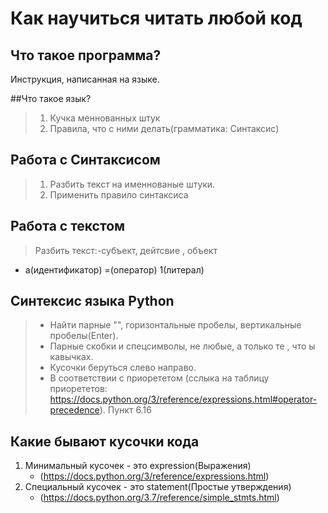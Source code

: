 # Как научиться читать любой код
## Что такое программа?
 Инструкция, написанная на языке.
 
##Что такое язык?

> 1. Кучка меннованных штук
> 2. Правила, что с ними делать(грамматика: Синтаксис)   

## Работа с Синтаксисом
> 1. Разбить текст на именнованые штуки.
> 2. Применить правило синтаксиса

## Работа с текстом
>Разбить текст:-субъект, дейтсвие , объект
- a(идентификатор) =(оператор) 1(литерал)


## Синтексис языка Python
> - Найти парные "", горизонтальные пробелы, вертикальные пробелы(Enter).
> - Парные скобки и спецсимволы, не любые, а только те , что ы кавычках.
> - Кусочки беруться слево направо.
> - В соответствии с приорететом (сслыка на таблицу приорететов:
https://docs.python.org/3/reference/expressions.html#operator-precedence). Пункт 6.16

## Какие бывают кусочки кода
1. Минимальный кусочек - это expression(Выражения)
    - (https://docs.python.org/3/reference/expressions.html)
2. Специальный кусочек - это statement(Простые утверждения)
    - (https://docs.python.org/3.7/reference/simple_stmts.html)





